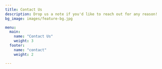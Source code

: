```yaml
---
title: Contact Us
description: Drop us a note if you'd like to reach out for any reason!
bg_image: images/feature-bg.jpg

menu:
  main:
    name: "Contact Us"
    weight: 3
  footer:
    name: "contact"
    weight: 2

---
```


